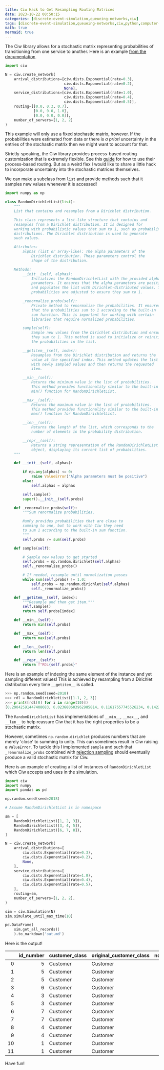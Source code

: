 ```yaml
---
title: Ciw Hack to Get Resampling Routing Matrices
date: 2023-10-22 00:50:15
categories: [discrete-event-simulation,queueing-networks,ciw]
tags: [discrete-event-simulation,queueing-networks,ciw,python,computer-programming,]
math: true
mermaid: true
---
```


The Ciw library allows for a stochastic matrix representing probabilities of transitioning from one service to another. Here is an example [from the documentation](https://ciw.readthedocs.io/en/latest/Tutorial-II/tutorial_v.html).

```python
import ciw

N = ciw.create_network(
    arrival_distributions=[ciw.dists.Exponential(rate=0.3),
                           ciw.dists.Exponential(rate=0.2),
                           None],
    service_distributions=[ciw.dists.Exponential(rate=1.0),
                           ciw.dists.Exponential(rate=0.4),
                           ciw.dists.Exponential(rate=0.5)],
    routing=[[0.0, 0.3, 0.7],
             [0.0, 0.0, 1.0],
             [0.0, 0.0, 0.0]],
    number_of_servers=[1, 2, 2]
)
```

This example will only use a fixed stochastic matrix, however. If the probabilities were estimated from data or there is *a priori* uncertainty in the entries of the stochastic matrix then we might want to account for that.

Strictly-speaking, the Ciw library provides process-based routing customization that is extremely flexible. See this [guide](https://ciw.readthedocs.io/en/latest/Guides/process_based.html) for how to use their process-based routing. But as a weird flex I would like to share a little hack to incorporate uncertainty into the stochastic matrices themselves.

We can make a subclass from `list` and provide methods such that it samples new values whenever it is accessed!

```python
import numpy as np

class RandomDirichletList(list):
    """
    List that contains and resamples from a Dirichlet distribution.

    This class represents a list-like structure that contains and
    resamples from a Dirichlet distribution. It is designed for
    working with probabilistic values that sum to 1, such as probability
    distributions. The Dirichlet distribution is used to generate
    such values.

    Attributes:
        alphas (list or array-like): The alpha parameters of the
            Dirichlet distribution. These parameters control the
            shape of the distribution.

    Methods:
        __init__(self, alphas):
            Initializes the RandomDirichletList with the provided alpha
            parameters. It ensures that the alpha parameters are positive
            and populates the list with Dirichlet-distributed values. The
            probabilities are adjusted to ensure they sum to 1.

        _renormalize_probs(self):
            Private method to renormalize the probabilities. It ensures
            that the probabilities sum to 1 according to the built-in
            sum function. This is important for working with certain
            libraries that require normalized probabilities.

        sample(self):
            Sample new values from the Dirichlet distribution and ensure
            they sum to 1. This method is used to initialize or reinitialize
            the probabilities in the list.

        __getitem__(self, index):
            Resamples from the Dirichlet distribution and returns the
            value at the specified index. This method updates the list
            with newly sampled values and then returns the requested
            item.

        __min__(self):
            Returns the minimum value in the list of probabilities.
            This method provides functionality similar to the built-in
            min() function for RandomDirichletList.

        __max__(self):
            Returns the maximum value in the list of probabilities.
            This method provides functionality similar to the built-in
            max() function for RandomDirichletList.

        __len__(self):
            Returns the length of the list, which corresponds to the
            number of elements in the probability distribution.

        __repr__(self):
            Returns a string representation of the RandomDirichletList
            object, displaying its current list of probabilities.
    """

    def __init__(self, alphas):

        if np.any(alphas) <= 0:
            raise ValueError("Alpha parameters must be positive")
        else:
            self.alphas = alphas

        self.sample()
        super().__init__(self.probs)

    def _renormalize_probs(self):
        """Sum renormalize probabilities.

        NumPy provides probabilities that are close to
        summing to one, but to work with Ciw they need
        to sum 1 according to the built-in sum function.
        """
        self.probs /= sum(self.probs)

    def sample(self):

        # Sample new values to get started
        self.probs = np.random.dirichlet(self.alphas)
        self._renormalize_probs()

        # If needed, resample until normalization passes
        while sum(self.probs) != 1.0:
            self.probs = np.random.dirichlet(self.alphas)
            self._renormalize_probs()

    def __getitem__(self, index):
        """Resample and then get item."""
        self.sample()
        return self.probs[index]

    def __min__(self):
        return min(self.probs)

    def __max__(self):
        return max(self.probs)

    def __len__(self):
        return len(self.probs)

    def __repr__(self):
        return f"RDL{self.probs}"
```

Here is an example of indexing the same element of the instance and yet sampling different values! This is achieved by resampling from a Dirichlet distribution every time `__getitem__` is called.

```python
>>> np.random.seed(seed=2018)
>>> rdl = RandomDirichletList([1.1, 2, 3])
>>> print([rdl[0] for i in range(10)])
[0.29042591447408683, 0.023680603962985814, 0.11617557745526234, 0.1422083243333615, 0.1914130984353422, 0.17498591805601912, 0.22902976104654874, 0.28693524142371135, 0.40673998074008844, 0.0788396847445936]
```

The `RandomDirichletList` has implementations of `__min__`, `__max__`, and `__len__` to help reassure Ciw that it has the right properties to be a stochastic matrix. 

However, sometimes `np.random.dirichlet` produces numbers that are merely 'close' to summing to unity. This can sometimes result in Ciw raising a `ValueError`. To tackle this I implemented `sample` and such that `_renormalize_probs` combined with [rejection sampling](https://en.wikipedia.org/wiki/Rejection_sampling) should eventually produce a valid stochastic matrix for Ciw.

Here is an example of creating a list of instances of `RandomDirichletList` which Ciw accepts and uses in the simulation.

```python
import ciw
import numpy
import pandas as pd

np.random.seed(seed=2018)

# Assume RandomDirichletList is in namespace

sm = [
    RandomDirichletList([1, 2, 3]),
    RandomDirichletList([3, 4, 5]),
    RandomDirichletList([6, 7, 8]),
]

N = ciw.create_network(
    arrival_distributions=[
        ciw.dists.Exponential(rate=0.3),
        ciw.dists.Exponential(rate=0.2),
        None,
    ],
    service_distributions=[
        ciw.dists.Exponential(rate=1.0),
        ciw.dists.Exponential(rate=0.4),
        ciw.dists.Exponential(rate=0.5),
    ],
    routing=sm,
    number_of_servers=[1, 2, 2],
)

sim = ciw.Simulation(N)
sim.simulate_until_max_time(10)

pd.DataFrame(
    sim.get_all_records()
    ).to_markdown('out.md')
```

Here is the output!

|    |   id_number | customer_class   | original_customer_class   |   node |   arrival_date |   waiting_time |   service_start_date |   service_time |   service_end_date |   time_blocked |   exit_date |   destination |   queue_size_at_arrival |   queue_size_at_departure |   server_id | record_type   |
|---:|------------:|:-----------------|:--------------------------|-------:|---------------:|---------------:|---------------------:|---------------:|-------------------:|---------------:|------------:|--------------:|------------------------:|--------------------------:|------------:|:--------------|
|  0 |           5 | Customer         | Customer                  |      1 |      6.58458   |        0       |            6.58458   |      0.166573  |            6.75116 |              0 |     6.75116 |             1 |                       0 |                         0 |           1 | service       |
|  1 |           5 | Customer         | Customer                  |      1 |      6.75116   |        0       |            6.75116   |      0.776417  |            7.52757 |              0 |     7.52757 |             1 |                       0 |                         0 |           1 | service       |
|  2 |           5 | Customer         | Customer                  |      1 |      7.52757   |        0       |            7.52757   |      0.291603  |            7.81918 |              0 |     7.81918 |             2 |                       0 |                         0 |           1 | service       |
|  3 |           6 | Customer         | Customer                  |      1 |      7.86023   |        0       |            7.86023   |      0.119357  |            7.97959 |              0 |     7.97959 |             2 |                       0 |                         0 |           1 | service       |
|  4 |           3 | Customer         | Customer                  |      1 |      3.85674   |        0       |            3.85674   |      0.634459  |            4.4912  |              0 |     4.4912  |             2 |                       0 |                         0 |           1 | service       |
|  5 |           3 | Customer         | Customer                  |      2 |      4.4912    |        3.57364 |            8.06484   |      0.0020501 |            8.06689 |              0 |     8.06689 |             2 |                       2 |                         4 |           1 | service       |
|  6 |           7 | Customer         | Customer                  |      1 |      8.12925   |        0       |            8.12925   |      0.502056  |            8.63131 |              0 |     8.63131 |             1 |                       0 |                         0 |           1 | service       |
|  7 |           7 | Customer         | Customer                  |      1 |      8.63131   |        0       |            8.63131   |      0.409412  |            9.04072 |              0 |     9.04072 |             2 |                       0 |                         0 |           1 | service       |
|  8 |           4 | Customer         | Customer                  |      2 |      5.8277    |        2.23919 |            8.06689   |      0.1871    |            8.25399 |              0 |     8.25399 |             3 |                       3 |                         4 |           1 | service       |
|  9 |           4 | Customer         | Customer                  |      3 |      8.25399   |        0       |            8.25399   |      1.19738   |            9.45138 |              0 |     9.45138 |             2 |                       1 |                         1 |           2 | service       |
| 10 |           1 | Customer         | Customer                  |      2 |      0.0166038 |        0       |            0.0166038 |      2.44758   |            2.46419 |              0 |     2.46419 |             2 |                       0 |                         0 |           1 | service       |
| 11 |           1 | Customer         | Customer                  |      2 |      2.46419   |        0       |            2.46419   |      5.60065   |            8.06484 |              0 |     8.06484 |             3 |                       0 |                         5 |           1 | service       |

Have fun!
